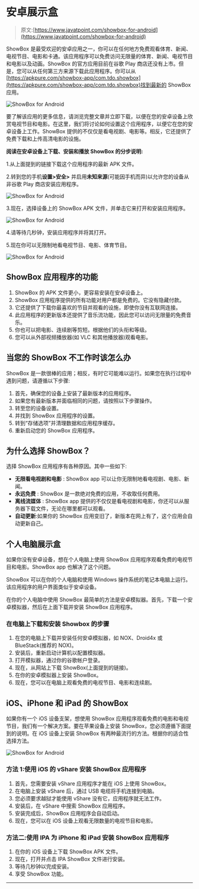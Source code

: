 # 安卓展示盒

> 原文:[https://www.javatpoint.com/showbox-for-android](https://www.javatpoint.com/showbox-for-android)

ShowBox 是最受欢迎的安卓应用之一，你可以在任何地方免费观看体育、新闻、电视节目、电影和卡通。该应用程序可以免费访问无限量的体育、新闻、电视节目和电影以及动画。ShowBox 的官方应用目前在谷歌 Play 商店还没有上市。但是，您可以从任何第三方来源下载此应用程序。你可以从[https://apkpure.com/showbox-app/com.tdo.showbox](https://apkpure.com/showbox-app/com.tdo.showbox)找到最新的 ShowBox 应用。

![ShowBox for Android](../Images/428d77424eb0a7ec783730785367c54c.png)

要了解该应用的更多信息，请浏览完整文章并立即下载，以便在您的安卓设备上欣赏电视节目和电影。在这里，我们将讨论如何设置这个应用程序，以便它在您的安卓设备上工作。ShowBox 提供的不仅仅是看电视剧、电影等。相反，它还提供了免费下载和上传高清电影的设施。

**阅读在安卓设备上下载、安装和播放 ShowBox 的分步说明:**

1.从上面提到的链接下载这个应用程序的最新 APK 文件。

2.转到您的手机**设置>安全>** 并启用**未知来源**(可能因手机而异)以允许您的设备从非谷歌 Play 商店安装应用程序。

![ShowBox for Android](../Images/8462066a5310edbe930ce6ee1a498306.png)

3.现在，选择设备上的 ShowBox APK 文件，并单击它来打开和安装应用程序。

![ShowBox for Android](../Images/ee0d2d2853b29522c8b61d3ad2c8d31c.png)

4.请等待几秒钟，安装应用程序并将其打开。

5.现在你可以无限制地看电视节目、电影、体育节目。

![ShowBox for Android](../Images/4470b6de62ccf103a93773c8f341d9de.png)

## ShowBox 应用程序的功能

1.  ShowBox 的 APK 文件更小，更容易安装在安卓设备上。
2.  ShowBox 应用程序提供的所有功能对用户都是免费的。它没有隐藏付款。
3.  它还提供了下载你最喜欢的节目并观看的设施，即使你没有互联网连接。
4.  此应用程序的更新版本还提供了音乐流功能，因此您可以访问无限量的免费音乐。
5.  你也可以把电影、连续剧等剪短。根据他们的头衔和等级。
6.  您可以从外部视频播放器(如 VLC 和其他播放器)观看电影。

## 当您的 ShowBox 不工作时该怎么办

ShowBox 是一款很棒的应用；相反，有时它可能难以运行。如果您在执行过程中遇到问题，请遵循以下步骤:

1.  首先，确保您的设备上安装了最新版本的应用程序。
2.  如果您有最新版本并面临相同的问题，请按照以下步骤操作。
3.  转至您的设备设置。
4.  并找到 ShowBox 应用程序的设置。
5.  转到“存储选项”并清理数据和应用程序缓存。
6.  重新启动您的 ShowBox 应用程序。

## 为什么选择 ShowBox？

选择 ShowBox 应用程序有各种原因。其中一些如下:

*   **无限看电视剧和电影** : ShowBox app 可以让你无限制地看电视剧、电影、新闻。
*   **永远免费** : ShowBox 是一款绝对免费的应用，不收取任何费用。
*   **离线流媒体** : ShowBox app 提供的不仅仅是看电视剧和电影，你还可以从服务器下载文件，无论在哪里都可以观看。
*   **自动更新**:如果你的 ShowBox 应用变旧了，新版本在网上有了，这个应用会自动更新自己。

## 个人电脑展示盒

如果你没有安卓设备，想在个人电脑上使用 ShowBox 应用程序观看免费的电视节目和电影。ShowBox app 也解决了这个问题。

ShowBox 可以在你的个人电脑和使用 Windows 操作系统的笔记本电脑上运行。该应用程序的用户界面类似于安卓设备。

在你的个人电脑中使用 ShowBox 最简单的方法是安卓模拟器。首先，下载一个安卓模拟器，然后在上面下载并安装 ShowBox 应用程序。

### 在电脑上下载和安装 Showbox 的步骤

1.  在您的电脑上下载并安装任何安卓模拟器，如 NOX、Droid4x 或 BlueStack(推荐的 NOX)。
2.  安装后，重新启动计算机以配置模拟器。
3.  打开模拟器，通过你的谷歌帐户登录。
4.  现在，从网站上下载 ShowBox(上面提到的链接)。
5.  在你的安卓模拟器上安装 ShowBox。
6.  现在，您可以在电脑上观看免费的电视节目、电影和连续剧。

## iOS、iPhone 和 iPad 的 ShowBox

如果你有一个 iOS 设备支架，想使用 ShowBox 应用程序观看免费的电影和电视节目，我们有一个解决方案。要在苹果设备上安装 ShowBox，您必须遵循下面提到的说明。在 iOS 设备上安装 ShowBox 有两种最流行的方法。根据你的适合性选择方法。

![ShowBox for Android](../Images/fc3f4f31348ab9586708d60490fa01cc.png)

### 方法 1:使用 iOS 的 vShare 安装 ShowBox 应用程序

1.  首先，您需要安装 vShare 应用程序才能在 iOS 上使用 ShowBox。
2.  在电脑上安装 vShare 后，通过 USB 电缆将手机连接到电脑。
3.  您必须要求越狱才能使用 vShare 没有它，应用程序就无法工作。
4.  安装后，在 vShare 中搜索 ShowBox 应用程序。
5.  安装完成后，ShowBox 应用程序会自动启动。
6.  现在，您可以在 iOS 设备上观看无限数量的电视节目和电影。

### 方法二:使用 IPA 为 iPhone 和 iPad 安装 ShowBox 应用程序

1.  在你的 iOS 设备上下载 ShowBox APK 文件。
2.  现在，打开并点击 IPA ShowBox 文件进行安装。
3.  等待几秒钟以完成安装。
4.  享受 ShowBox 功能。

* * *
